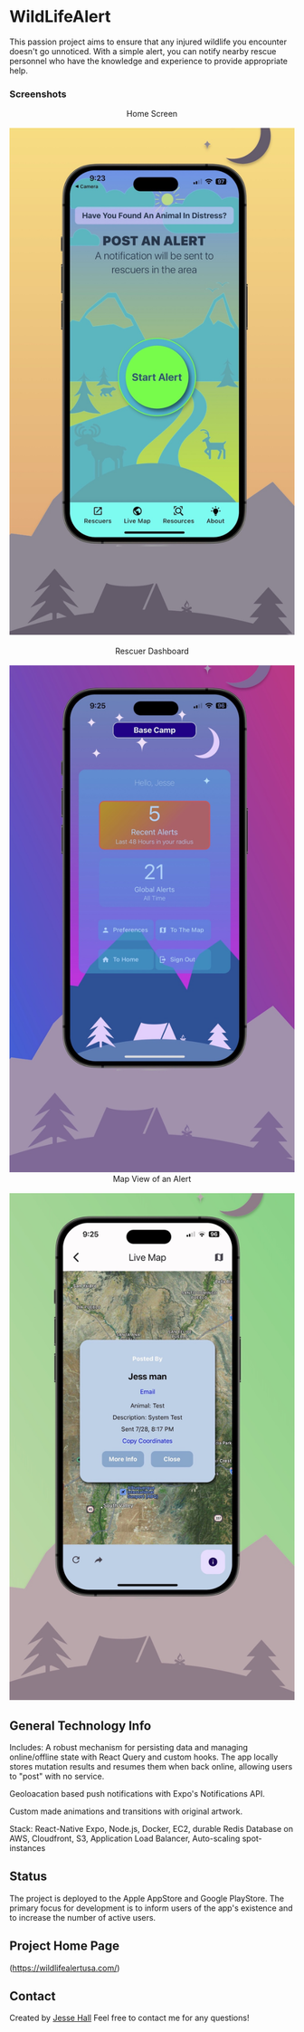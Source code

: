 # WildLifeAlert

This passion project aims to ensure that any injured wildlife you encounter doesn't go unnoticed. With a simple alert, you can notify nearby rescue personnel who have the knowledge and experience to provide appropriate help.

### Screenshots

<div align="center">Home Screen </div>
<br/>
<div align="center">
<kbd>
<img src="./capture.jpeg">
</kbd>
</div>
<br />
<div align="center">Rescuer Dashboard</div>
<br/>
<div align="center">
<kbd>
<img src="./capture2.jpeg">
</kbd>
<br />
<div align="center">Map View of an Alert</div>
<br/>
<div align="center">
<kbd>
<img src="./capture3.jpeg">
</kbd>
</div>
</div>

## General Technology Info

Includes:
A robust mechanism for persisting data and managing online/offline state with React Query and custom hooks. The app locally stores mutation results and resumes them when back online, allowing users to "post" with no service.

Geoloacation based push notifications with Expo's Notifications API.

Custom made animations and transitions with original artwork.

Stack: React-Native Expo, Node.js, Docker, EC2, durable Redis Database on AWS, Cloudfront, S3, Application Load Balancer, Auto-scaling spot-instances

## Status

The project is deployed to the Apple AppStore and Google PlayStore. The primary focus for development is to inform users of the app's existence and to increase the number of active users.

## Project Home Page

(https://wildlifealertusa.com/)

## Contact

Created by [Jesse Hall](https://www.linkedin.com/in/jessehall/)
Feel free to contact me for any questions!
